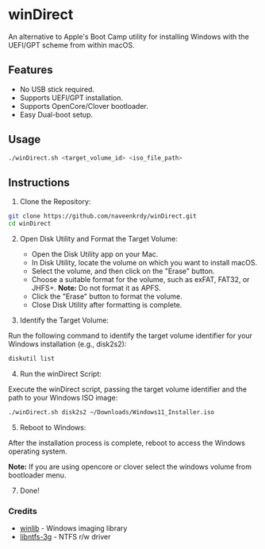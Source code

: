 # winDirect

An alternative to Apple's Boot Camp utility for installing Windows with the UEFI/GPT scheme from within macOS.

## Features
- No USB stick required.
- Supports UEFI/GPT installation.
- Supports OpenCore/Clover bootloader.
- Easy Dual-boot setup.

## Usage

```bash
./winDirect.sh <target_volume_id> <iso_file_path>
```

## Instructions

1. Clone the Repository:

```bash
git clone https://github.com/naveenkrdy/winDirect.git
cd winDirect
```

2. Open Disk Utility and Format the Target Volume:
   
   - Open the Disk Utility app on your Mac.
   - In Disk Utility, locate the volume on which you want to install macOS.
   - Select the volume, and then click on the "Erase" button.
   - Choose a suitable format for the volume, such as exFAT, FAT32, or JHFS+. **Note:** Do not format it as APFS.
   - Click the "Erase" button to format the volume.
   - Close Disk Utility after formatting is complete. 

4. Identify the Target Volume:
   
Run the following command to identify the target volume identifier for your Windows installation (e.g., disk2s2):
```bash
diskutil list
```
4. Run the winDirect Script:
   
Execute the winDirect script, passing the target volume identifier and the path to your Windows ISO image:
```bash
./winDirect.sh disk2s2 ~/Downloads/Windows11_Installer.iso
```

5. Reboot to Windows:
   
After the installation process is complete, reboot to access the Windows operating system.

**Note:** If you are using opencore or clover select the windows volume from bootloader menu.

7.  Done!

### Credits
* [winlib](https://wimlib.net/) - Windows imaging library
* [libntfs-3g](https://github.com/tuxera/ntfs-3g) - NTFS r/w driver
